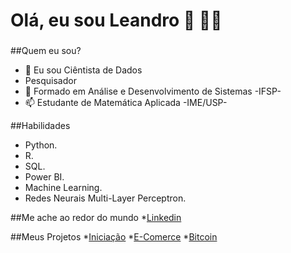 # **Olá, eu sou Leandro** 👋 :man_technologist:
###


##Quem eu sou?

- 🔭 Eu sou Ciêntista de Dados
-  Pesquisador
- 🤔 Formado em Análise e Desenvolvimento de Sistemas -IFSP-
- 📫 Estudante de Matemática Aplicada -IME/USP-

##Habilidades
 - Python.
 - R.
 - SQL.
 - Power BI.
 - Machine Learning.
 - Redes Neurais Multi-Layer Perceptron.
 
 ##Me ache ao redor do mundo
  *[Linkedin](https://www.linkedin.com/in/leandro-coelhos/)
  
 ##Meus Projetos
  *[Iniciação]()
  *[E-Comerce]()
  *[Bitcoin]()


